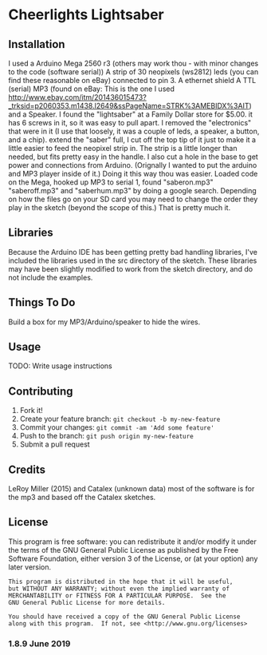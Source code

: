 # Cheerlights Lightsaber

## Installation
I used a Arduino Mega 2560 r3 (others may work thou - with minor changes to the code (software serial))
A strip of 30 neopixels (ws2812) leds (you can find these reasonable on eBay)
connected to pin 3.
A ethernet shield 
A TTL (serial) MP3 (found on eBay: This is the one I used http://www.ebay.com/itm/201436015473?_trksid=p2060353.m1438.l2649&ssPageName=STRK%3AMEBIDX%3AIT)
and a Speaker.
I found the "lightsaber" at a Family Dollar store for $5.00.
it has 6 screws in it, so it was easy to pull apart. I removed the "electronics" that were in it (I use that loosely, it was a couple of leds, a speaker, a button, and a chip).
extend the "saber" full, I cut off the top tip of it just to make it a little easier to feed the neopixel strip in. The strip is a little longer than needed, but fits pretty easy in the handle. I also cut a hole in the base to get power and connections from Arduino. (Orignally I wanted to put the arduino and MP3 player inside of it.) Doing it this way thou was easier.
Loaded code on the Mega, hooked up MP3 to serial 1, found "saberon.mp3" "saberoff.mp3" and "saberhum.mp3" by doing a google search.
Depending on how the files go on your SD card you may need to change the order they play in the sketch (beyond the scope of this.)
That is pretty much it.

## Libraries

Because the Arduino IDE has been getting pretty bad handling libraries, I've included the libraries used in the src directory of the sketch. These libraries may have been slightly modified to work from the sketch directory, and do not include the examples.  

## Things To Do

Build a box for my MP3/Arduino/speaker to hide the wires.

## Usage

TODO: Write usage instructions

## Contributing

1. Fork it!
2. Create your feature branch: `git checkout -b my-new-feature`
3. Commit your changes: `git commit -am 'Add some feature'`
4. Push to the branch: `git push origin my-new-feature`
5. Submit a pull request

## Credits

LeRoy Miller (2015) and Catalex (unknown data)
most of the software is for the mp3 and based off the Catalex sketches.

## License

This program is free software: you can redistribute it and/or modify
    it under the terms of the GNU General Public License as published by
    the Free Software Foundation, either version 3 of the License, or
    (at your option) any later version.

    This program is distributed in the hope that it will be useful,
    but WITHOUT ANY WARRANTY; without even the implied warranty of
    MERCHANTABILITY or FITNESS FOR A PARTICULAR PURPOSE.  See the
    GNU General Public License for more details.

    You should have received a copy of the GNU General Public License
    along with this program.  If not, see <http://www.gnu.org/licenses>

### 1.8.9 June 2019
